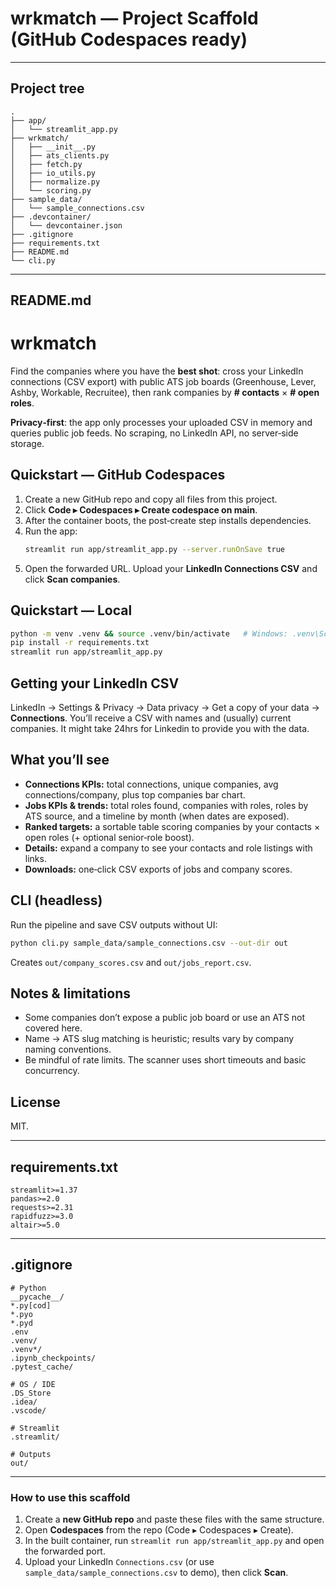 # wrkmatch — Project Scaffold (GitHub Codespaces ready)

---

## Project tree

```
.
├── app/
│   └── streamlit_app.py
├── wrkmatch/
│   ├── __init__.py
│   ├── ats_clients.py
│   ├── fetch.py
│   ├── io_utils.py
│   ├── normalize.py
│   └── scoring.py
├── sample_data/
│   └── sample_connections.csv
├── .devcontainer/
│   └── devcontainer.json
├── .gitignore
├── requirements.txt
├── README.md
└── cli.py
```

---

## README.md

# wrkmatch

Find the companies where you have the **best shot**: cross your LinkedIn connections (CSV export) with public ATS job boards (Greenhouse, Lever, Ashby, Workable, Recruitee), then rank companies by **# contacts** × **# open roles**.

**Privacy‑first**: the app only processes your uploaded CSV in memory and queries public job feeds. No scraping, no LinkedIn API, no server‑side storage.

## Quickstart — GitHub Codespaces
1. Create a new GitHub repo and copy all files from this project.
2. Click **Code ▸ Codespaces ▸ Create codespace on main**.
3. After the container boots, the post‑create step installs dependencies.
4. Run the app:
   ```bash
   streamlit run app/streamlit_app.py --server.runOnSave true
   ```
5. Open the forwarded URL. Upload your **LinkedIn Connections CSV** and click **Scan companies**.

## Quickstart — Local

```bash
python -m venv .venv && source .venv/bin/activate   # Windows: .venv\Scripts\activate
pip install -r requirements.txt
streamlit run app/streamlit_app.py
```

## Getting your LinkedIn CSV

LinkedIn → Settings & Privacy → Data privacy → Get a copy of your data → **Connections**. You’ll receive a CSV with names and (usually) current companies. It might take 24hrs for Linkedin to provide you with the data.

## What you’ll see

* **Connections KPIs:** total connections, unique companies, avg connections/company, plus top companies bar chart.
* **Jobs KPIs & trends:** total roles found, companies with roles, roles by ATS source, and a timeline by month (when dates are exposed).
* **Ranked targets:** a sortable table scoring companies by your contacts × open roles (+ optional senior‑role boost).
* **Details:** expand a company to see your contacts and role listings with links.
* **Downloads:** one‑click CSV exports of jobs and company scores.

## CLI (headless)

Run the pipeline and save CSV outputs without UI:

```bash
python cli.py sample_data/sample_connections.csv --out-dir out
```

Creates `out/company_scores.csv` and `out/jobs_report.csv`.

## Notes & limitations

* Some companies don’t expose a public job board or use an ATS not covered here.
* Name → ATS slug matching is heuristic; results vary by company naming conventions.
* Be mindful of rate limits. The scanner uses short timeouts and basic concurrency.

## License

MIT. 

---

## requirements.txt
```text
streamlit>=1.37
pandas>=2.0
requests>=2.31
rapidfuzz>=3.0
altair>=5.0
````

---

## .gitignore

```gitignore
# Python
__pycache__/
*.py[cod]
*.pyo
*.pyd
.env
.venv/
.venv*/
.ipynb_checkpoints/
.pytest_cache/

# OS / IDE
.DS_Store
.idea/
.vscode/

# Streamlit
.streamlit/

# Outputs
out/
```

---

### How to use this scaffold

1. Create a **new GitHub repo** and paste these files with the same structure.
2. Open **Codespaces** from the repo (Code ▸ Codespaces ▸ Create).
3. In the built container, run `streamlit run app/streamlit_app.py` and open the forwarded port.
4. Upload your LinkedIn `Connections.csv` (or use `sample_data/sample_connections.csv` to demo), then click **Scan**.
